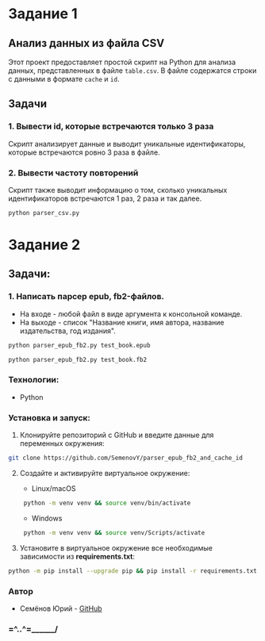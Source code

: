 # Задание 1
## Анализ данных из файла CSV

Этот проект предоставляет простой скрипт на Python для анализа данных, представленных в файле `table.csv`. В файле содержатся строки с данными в формате `cache` и `id`.

## Задачи

### 1. Вывести id, которые встречаются только 3 раза

Скрипт анализирует данные и выводит уникальные идентификаторы, которые встречаются ровно 3 раза в файле.

### 2. Вывести частоту повторений

Скрипт также выводит информацию о том, сколько уникальных идентификаторов встречаются 1 раз, 2 раза и так далее.

```bash
python parser_csv.py
```

# Задание 2
## Задачи:

### 1. Написать парсер epub, fb2-файлов.
- На входе - любой файл в виде аргумента к консольной команде.
- На выходе - список "Название книги, имя автора, название издательства, год издания".

```bash
python parser_epub_fb2.py test_book.epub
```
```bash
python parser_epub_fb2.py test_book.fb2
```

### Технологии:

- Python

### Установка и запуск:
1. Клонируйте репозиторий с GitHub и введите данные для переменных окружения:
```bash
git clone https://github.com/SemenovY/parser_epub_fb2_and_cache_id
```

2. Создайте и активируйте виртуальное окружение:
   * Linux/macOS
   ```bash
    python -m venv venv && source venv/bin/activate
   ```
   * Windows
   ```bash
    python -m venv venv && source venv/Scripts/activate
   ```

3. Установите в виртуальное окружение все необходимые зависимости из **requirements.txt**:
```bash
python -m pip install --upgrade pip && pip install -r requirements.txt
```

### Автор
- Семёнов Юрий -  [GitHub](https://github.com/SemenovY )
### =^..^=______/
